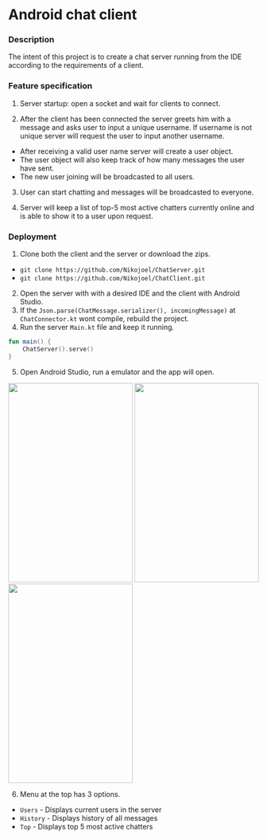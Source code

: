 # Android chat client

### Description
The intent of this project is to create a chat server running from the IDE according to the requirements of a client.

### Feature specification

1. Server startup: open a socket and wait for clients to connect.

2. After the client has been connected the server greets him with a message and asks user to input a unique username. If username is not unique server will request the user to input another username.
* After receiving a valid user name server will create a user object.
* The user object will also keep track of how many messages the user have sent.
* The new user joining will be broadcasted to all users.

3. User can start chatting and messages will be broadcasted to everyone.

4. Server will keep a list of top-5 most active chatters currently online and is able to show it to a user upon request.

### Deployment

1. Clone both the client and the server or download the zips.
* `git clone https://github.com/Nikojoel/ChatServer.git`
* `git clone https://github.com/Nikojoel/ChatClient.git`
2. Open the server with with a desired IDE and the client with Android Studio. 
3. If the `Json.parse(ChatMessage.serializer(), incomingMessage)` at `ChatConnector.kt` wont compile, rebuild the project.
4. Run the server `Main.kt` file and keep it running.
``` kotlin
fun main() {
    ChatServer().serve()
}
```
5. Open Android Studio, run a emulator and the app will open.

<p float="left">
        <img src="https://user-images.githubusercontent.com/45162563/72555571-7f04c600-38a5-11ea-87e1-37dcc72c1724.png" width="250"                 height="400">
        <img src="https://user-images.githubusercontent.com/45162563/72555574-7f9d5c80-38a5-11ea-9afc-6b8d1e7af7e0.png" width="250"                 height="400">
        <img src="https://user-images.githubusercontent.com/45162563/72555577-81ffb680-38a5-11ea-9188-5634c3ec2186.png" width="250"                 height="400">
</p>

6. Menu at the top has 3 options.
* `Users` - Displays current users in the server
* `History` - Displays history of all messages
* `Top` - Displays top 5 most active chatters

